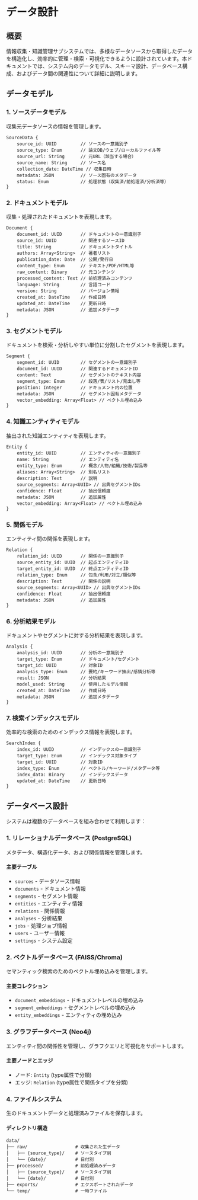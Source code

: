 # データ設計

## 概要

情報収集・知識管理サブシステムでは、多様なデータソースから取得したデータを構造化し、効率的に管理・検索・可視化できるように設計されています。本ドキュメントでは、システム内のデータモデル、スキーマ設計、データベース構成、およびデータ間の関連性について詳細に説明します。

## データモデル

### 1. ソースデータモデル

収集元データソースの情報を管理します。

```plaintext
SourceData {
    source_id: UUID         // ソースの一意識別子
    source_type: Enum       // 論文DB/ウェブ/ローカルファイル等
    source_url: String      // 元URL（該当する場合）
    source_name: String     // ソース名
    collection_date: DateTime // 収集日時
    metadata: JSON          // ソース固有のメタデータ
    status: Enum            // 処理状態（収集済/前処理済/分析済等）
}
```

### 2. ドキュメントモデル

収集・処理されたドキュメントを表現します。

```plaintext
Document {
    document_id: UUID       // ドキュメントの一意識別子
    source_id: UUID         // 関連するソースID
    title: String           // ドキュメントタイトル
    authors: Array<String>  // 著者リスト
    publication_date: Date  // 公開/発行日
    content_type: Enum      // テキスト/PDF/HTML等
    raw_content: Binary     // 元コンテンツ
    processed_content: Text // 前処理済みコンテンツ
    language: String        // 言語コード
    version: String         // バージョン情報
    created_at: DateTime    // 作成日時
    updated_at: DateTime    // 更新日時
    metadata: JSON          // 追加メタデータ
}
```

### 3. セグメントモデル

ドキュメントを検索・分析しやすい単位に分割したセグメントを表現します。

```plaintext
Segment {
    segment_id: UUID        // セグメントの一意識別子
    document_id: UUID       // 関連するドキュメントID
    content: Text           // セグメントのテキスト内容
    segment_type: Enum      // 段落/表/リスト/見出し等
    position: Integer       // ドキュメント内の位置
    metadata: JSON          // セグメント固有メタデータ
    vector_embedding: Array<Float> // ベクトル埋め込み
}
```

### 4. 知識エンティティモデル

抽出された知識エンティティを表現します。

```plaintext
Entity {
    entity_id: UUID         // エンティティの一意識別子
    name: String            // エンティティ名
    entity_type: Enum       // 概念/人物/組織/技術/製品等
    aliases: Array<String>  // 別名リスト
    description: Text       // 説明
    source_segments: Array<UUID> // 出典セグメントIDs
    confidence: Float       // 抽出信頼度
    metadata: JSON          // 追加属性
    vector_embedding: Array<Float> // ベクトル埋め込み
}
```

### 5. 関係モデル

エンティティ間の関係を表現します。

```plaintext
Relation {
    relation_id: UUID       // 関係の一意識別子
    source_entity_id: UUID  // 起点エンティティID
    target_entity_id: UUID  // 終点エンティティID
    relation_type: Enum     // 包含/利用/対立/類似等
    description: Text       // 関係の説明
    source_segments: Array<UUID> // 出典セグメントIDs
    confidence: Float       // 抽出信頼度
    metadata: JSON          // 追加属性
}
```

### 6. 分析結果モデル

ドキュメントやセグメントに対する分析結果を表現します。

```plaintext
Analysis {
    analysis_id: UUID       // 分析の一意識別子
    target_type: Enum       // ドキュメント/セグメント
    target_id: UUID         // 対象ID
    analysis_type: Enum     // 要約/キーワード抽出/感情分析等
    result: JSON            // 分析結果
    model_used: String      // 使用したモデル情報
    created_at: DateTime    // 作成日時
    metadata: JSON          // 追加メタデータ
}
```

### 7. 検索インデックスモデル

効率的な検索のためのインデックス情報を表現します。

```plaintext
SearchIndex {
    index_id: UUID          // インデックスの一意識別子
    target_type: Enum       // インデックス対象タイプ
    target_id: UUID         // 対象ID
    index_type: Enum        // ベクトル/キーワード/メタデータ等
    index_data: Binary      // インデックスデータ
    updated_at: DateTime    // 更新日時
}
```

## データベース設計

システムは複数のデータベースを組み合わせて利用します：

### 1. リレーショナルデータベース (PostgreSQL)

メタデータ、構造化データ、および関係情報を管理します。

#### 主要テーブル
- `sources` - データソース情報
- `documents` - ドキュメント情報
- `segments` - セグメント情報
- `entities` - エンティティ情報
- `relations` - 関係情報
- `analyses` - 分析結果
- `jobs` - 処理ジョブ情報
- `users` - ユーザー情報
- `settings` - システム設定

### 2. ベクトルデータベース (FAISS/Chroma)

セマンティック検索のためのベクトル埋め込みを管理します。

#### 主要コレクション
- `document_embeddings` - ドキュメントレベルの埋め込み
- `segment_embeddings` - セグメントレベルの埋め込み
- `entity_embeddings` - エンティティの埋め込み

### 3. グラフデータベース (Neo4j)

エンティティ間の関係性を管理し、グラフクエリと可視化をサポートします。

#### 主要ノードとエッジ
- ノード: `Entity` (type属性で分類)
- エッジ: `Relation` (type属性で関係タイプを分類)

### 4. ファイルシステム

生のドキュメントデータと処理済みファイルを保存します。

#### ディレクトリ構造
```
data/
├── raw/                  # 収集された生データ
│   ├── {source_type}/    # ソースタイプ別
│   └── {date}/           # 日付別
├── processed/            # 前処理済みデータ
│   ├── {source_type}/    # ソースタイプ別
│   └── {date}/           # 日付別
├── exports/              # エクスポートされたデータ
└── temp/                 # 一時ファイル
```
